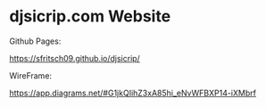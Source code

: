 # djsicrip.com Website

Github Pages:

https://sfritsch09.github.io/djsicrip/

WireFrame: 

https://app.diagrams.net/#G1jkQIihZ3xA85hi_eNvWFBXP14-iXMbrf

